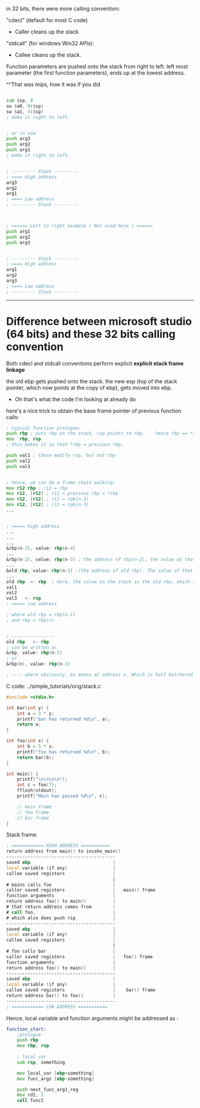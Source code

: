in 32 bits, there were more calling convention: 

"cdecl" (default for most C code)
- Caller cleans up the stack

"stdcall" (for windows Win32 APIs):
- Callee cleans up the stack. 


Function parameters are pushed onto the stack from right to left. 
left most parameter (the first function parameters), ends up at the lowest address. 

^^That was mips, how it was if you did 
```asm

sub $sp, 8 
sw $a0, 0($sp)
sw $a1, 4($sp)
; make it right to left. 


; or in asm 
push arg3 
push arg2 
push arg1
; make it right to left. 


; --------- Stack ---------
; ==== High address 
arg3 
arg2 
arg1
; ==== Low address 
; --------- Stack ---------



; ====== Left to right example ( Not used here ) ======
push arg1 
push arg2 
push arg3


; --------- Stack ---------
; ==== High address 
arg1
arg2 
arg3 
; ==== Low address 
; --------- Stack ---------

```


---
# Difference between microsoft studio (64 bits) and these 32 bits calling convention

Both cdecl and stdcall conventions perform explicit __explicit stack frame linkage__

the old ebp gets pushed onto the stack. 
the new esp (top of the stack pointer, which now points at the copy of ebp), gets moved into ebp. 


- Oh that's what the code I'm looking at already do




here's a nice trick to obtain the base frame pointer of previous function calls: 

```asm
; typical function prologue:
push rbp ; puts rbp on the stack, rsp points to rbp.    hence rbp == *rsp. 
mov  rbp, rsp
; this makes it so that *rbp = previous rbp. 

push val1 ; these modify rsp, but not rbp
push val2 
push val3 


; hence, we can do a frame chain walking: 
mov r12 rbp ; r12 = rbp 
mov r12, [r12] ; r12 = previous rbp = *rbp
mov r12, [r12] ; r12 = rpb(n-2)
mov r12, [r12] ; r12 = rpb(n-3)
... 


; ===== high address 
...
...
...
&rbp(n-3), value: rbp(n-4)
... 
&rbp(n-2), value: rbp(n-3) ; the address of rbp(n-2), the value at that address is rbp(n-3)
... 
&old rbp, value: rbp(n-2) ;(the address of old rbp). The value of that address is the address of rbp(n-2)
... 
old rbp  <- rbp  ; Here, the value on the stack is the old rbp, which is a memory address. and the current rbp points to that address
val1 
val2
val3   <- rsp
; ===== low address

; where old rbp = rbp(n-1)
; and rbp = rbp(n)


; ----------------
old rbp   <- rbp
; can be written as 
&rbp, value: rbp(n-1)
; or 
&rbp(n), value: rbp(n-1)

; ---- where obviously, &x means at address x. Which is half butchered c. 
```


C code:
../simple_tutorials/orig/stack.c
```c
#include <stdio.h>

int bar(int y) {
	int a = 3 * y;
	printf("bar has returned %d\n", a);
	return a;
}

int foo(int x) {
	int b = 5 * x;
	printf("foo has returned %d\n", b);
	return bar(b);
}

int main() {
	printf("\n\n\n\n");
	int c = foo(7);
	fflush(stdout);
	printf("Main has passed %d\n", c);

	// main frame
	// foo frame
	// bar frame
}


```


Stack frame: 
```asm
; ============ HIGH ADDRESS ===========
return address from main() to invoke_main()
-----------------------------------------
saved ebp                               |
local variable (if any)                 |
callee saved registers                  |
                                        |
# mains calls foo                       |
caller saved registers                  |   main() frame
function arguments                      |
return address foo() to main()          |
# that return address comes from        |
# call foo,                             |
# which also does push rip              |
-----------------------------------------
saved ebp                               |
local variable (if any)                 |
callee saved registers                  |
                                        |
# foo calls bar                         |
caller saved registers                  |   foo() frame
function arguments                      |
return address foo() to main()          |
-----------------------------------------
saved ebp                               |
local variable (if any)                 |
callee saved registers                  |    bar() frame
return address bar() to foo()           |
-----------------------------------------
; ============ LOW ADDRESS ===========
```

Hence, local variable and function arguments might be addressed as :

```asm
function_start:
    ;prologue 
    push rbp 
    mov rbp, rsp
    
    ; local var 
    sub rsp, something 

    mov local_var [ebp+something]
    mov func_args [ebp-something]

    push next_func_arg1_reg
    mov rd1, 1
    call func2

```


